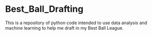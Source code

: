 # Best_Ball_Drafting
This is a repository of python code intended to use data analysis and machine learning to help me draft in my Best Ball League.
